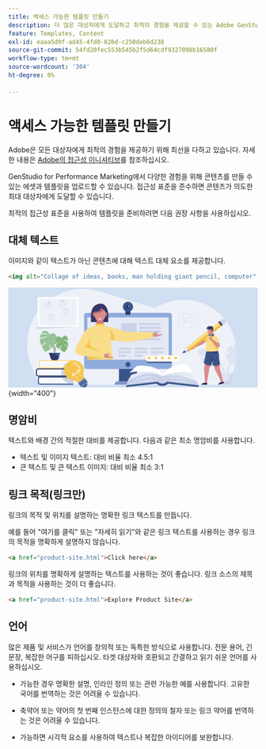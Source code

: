 ```yaml
---
title: 액세스 가능한 템플릿 만들기
description: 더 많은 대상자에게 도달하고 최적의 경험을 제공할 수 있는 Adobe GenStudio for Performance Marketing의 템플릿을 작성합니다.
feature: Templates, Content
exl-id: eaaa5d9f-ad45-4fd0-826d-c250deb6d238
source-git-commit: 54fd20fec553b545b2f5d64cdf9327098b16580f
workflow-type: tm+mt
source-wordcount: '304'
ht-degree: 0%

---
```


# 액세스 가능한 템플릿 만들기

Adobe은 모든 대상자에게 최적의 경험을 제공하기 위해 최선을 다하고 있습니다. 자세한 내용은 [Adobe의 접근성 이니셔티브](https://www.adobe.com/trust/accessibility/initiatives.html)를 참조하십시오.

GenStudio for Performance Marketing에서 다양한 경험을 위해 콘텐츠를 만들 수 있는 에셋과 템플릿을 업로드할 수 있습니다. 접근성 표준을 준수하면 콘텐츠가 의도한 최대 대상자에게 도달할 수 있습니다.

최적의 접근성 표준을 사용하여 템플릿을 준비하려면 다음 권장 사항을 사용하십시오.

## 대체 텍스트

이미지와 같이 텍스트가 아닌 콘텐츠에 대해 텍스트 대체 요소를 제공합니다.

```html
<img alt="Collage of ideas, books, man holding giant pencil, computer" src="card-create-assets.png">
```

![아이디어, 책, 큰 연필 들고 있는 남자, 컴퓨터 콜라주](../../assets/card-create-assets.png){width="400"}

## 명암비

텍스트와 배경 간의 적절한 대비를 제공합니다. 다음과 같은 최소 명암비를 사용합니다.

- 텍스트 및 이미지 텍스트: 대비 비율 최소 4.5:1
- 큰 텍스트 및 큰 텍스트 이미지: 대비 비율 최소 3:1

## 링크 목적(링크만)

링크의 목적 및 위치를 설명하는 명확한 링크 텍스트를 만듭니다.

예를 들어 &quot;여기를 클릭&quot; 또는 &quot;자세히 읽기&quot;와 같은 링크 텍스트를 사용하는 경우 링크의 목적을 명확하게 설명하지 않습니다.

```html
<a href="product-site.html">Click here</a>
```

링크의 위치를 명확하게 설명하는 텍스트를 사용하는 것이 좋습니다. 링크 소스의 제목과 목적을 사용하는 것이 더 좋습니다.

```html
<a href="product-site.html">Explore Product Site</a>
```

## 언어

많은 제품 및 서비스가 언어를 창의적 또는 독특한 방식으로 사용합니다. 전문 용어, 긴 문장, 복잡한 어구를 피하십시오. 타겟 대상자와 호환되고 간결하고 읽기 쉬운 언어를 사용하십시오.

- 가능한 경우 명확한 설명, 인라인 정의 또는 관련 가능한 예를 사용합니다. 고유한 국어를 번역하는 것은 어려울 수 있습니다.

- 축약어 또는 약어의 첫 번째 인스턴스에 대한 정의의 철자 또는 링크 약어를 번역하는 것은 어려울 수 있습니다.

- 가능하면 시각적 요소를 사용하여 텍스트나 복잡한 아이디어를 보완합니다.
